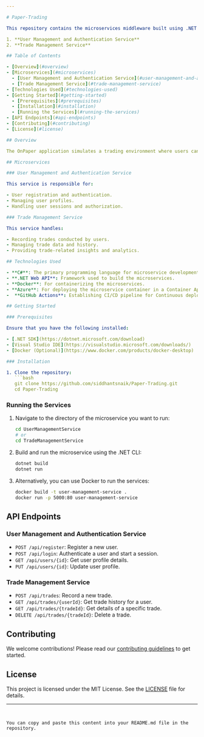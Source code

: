 ```yaml
---

# Paper-Trading

This repository contains the microservices middleware built using .NET Web API for the OnPaper paper trading application. It includes two primary microservices:

1. **User Management and Authentication Service**
2. **Trade Management Service**

## Table of Contents

- [Overview](#overview)
- [Microservices](#microservices)
  - [User Management and Authentication Service](#user-management-and-authentication-service)
  - [Trade Management Service](#trade-management-service)
- [Technologies Used](#technologies-used)
- [Getting Started](#getting-started)
  - [Prerequisites](#prerequisites)
  - [Installation](#installation)
  - [Running the Services](#running-the-services)
- [API Endpoints](#api-endpoints)
- [Contributing](#contributing)
- [License](#license)

## Overview

The OnPaper application simulates a trading environment where users can conduct paper trades without any real financial risk on Indian Stock Exchanges like BSE  and NSE. This repository hosts the back-end microservices which are responsible for handling user authentication, user management, and trade operations.

## Microservices

### User Management and Authentication Service

This service is responsible for:

- User registration and authentication.
- Managing user profiles.
- Handling user sessions and authorization.

### Trade Management Service

This service handles:

- Recording trades conducted by users.
- Managing trade data and history.
- Providing trade-related insights and analytics.

## Technologies Used

- **C#**: The primary programming language for microservice development.
- **.NET Web API**: Framework used to build the microservices.
- **Docker**: For containerizing the microservices.
- **Azure**: For deploying the microservice container in a Container App.
-  **GitHub Actions**: Establishing CI/CD pipeline for Continuous deployment of the microservices on Azure Container Apps

## Getting Started

### Prerequisites

Ensure that you have the following installed:

- [.NET SDK](https://dotnet.microsoft.com/download)
- [Visual Studio IDE](https://visualstudio.microsoft.com/downloads/)
- [Docker (Optional)](https://www.docker.com/products/docker-desktop)

### Installation

1. Clone the repository:
   ```bash
   git clone https://github.com/siddhantsnaik/Paper-Trading.git
   cd Paper-Trading
   ```

### Running the Services

1. Navigate to the directory of the microservice you want to run:
   ```bash
   cd UserManagementService
   # or
   cd TradeManagementService
   ```

2. Build and run the microservice using the .NET CLI:
   ```bash
   dotnet build
   dotnet run
   ```

3. Alternatively, you can use Docker to run the services:
   ```bash
   docker build -t user-management-service .
   docker run -p 5000:80 user-management-service
   ```

## API Endpoints

### User Management and Authentication Service

- `POST /api/register`: Register a new user.
- `POST /api/login`: Authenticate a user and start a session.
- `GET /api/users/{id}`: Get user profile details.
- `PUT /api/users/{id}`: Update user profile.

### Trade Management Service

- `POST /api/trades`: Record a new trade.
- `GET /api/trades/{userId}`: Get trade history for a user.
- `GET /api/trades/{tradeId}`: Get details of a specific trade.
- `DELETE /api/trades/{tradeId}`: Delete a trade.

## Contributing

We welcome contributions! Please read our [contributing guidelines](CONTRIBUTING.md) to get started.

## License

This project is licensed under the MIT License. See the [LICENSE](LICENSE) file for details.

---
```


You can copy and paste this content into your README.md file in the repository.
